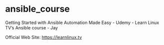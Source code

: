 # ansible_course
Getting Started with Ansible Automation Made Easy - Udemy -  Learn Linux TV’s Ansible course - Jay

Official Web Site: https://learnlinux.tv
